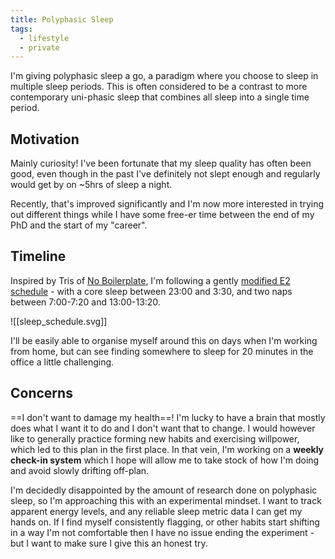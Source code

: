 ```yaml
---
title: Polyphasic Sleep
tags:
  - lifestyle
  - private
---
```

I'm giving polyphasic sleep a go, a paradigm where you choose to sleep in multiple sleep periods. This is often considered to be a contrast to more contemporary uni-phasic sleep that combines all sleep into a single time period. 
## Motivation
Mainly curiosity! I've been fortunate that my sleep quality has often been good, even though in the past I've definitely not slept enough and regularly would get by on ~5hrs of sleep a night. 

Recently, that's improved significantly and I'm now more interested in trying out different things while I have some free-er time between the end of my PhD and the start of my "career".
## Timeline
Inspired by Tris of [No Boilerplate](https://www.youtube.com/noboilerplate), I'm following a gently [modified E2 schedule](https://www.polyphasic.net/everyman-2/#lifestyle) - with a core sleep between 23:00 and 3:30, and two naps between 7:00-7:20 and 13:00-13:20. 

![[sleep_schedule.svg]]

I'll be easily able to organise myself around this on days when I'm working from home, but can see finding somewhere to sleep for 20 minutes in the office a little challenging. 
## Concerns
==I don't want to damage my health==! I'm lucky to have a brain that mostly does what I want it to do and I don't want that to change. I would however like to generally practice forming new habits and exercising willpower, which led to this plan in the first place. In that vein, I'm working on a **weekly check-in system** which I hope will allow me to take stock of how I'm doing and avoid slowly drifting off-plan.

I'm decidedly disappointed by the amount of research done on polyphasic sleep, so I'm approaching this with an experimental mindset. I want to track apparent energy levels, and any reliable sleep metric data I can get my hands on. If I find myself consistently flagging, or other habits start shifting in a way I'm not comfortable then I have no issue ending the experiment - but I want to make sure I give this an honest try. 
